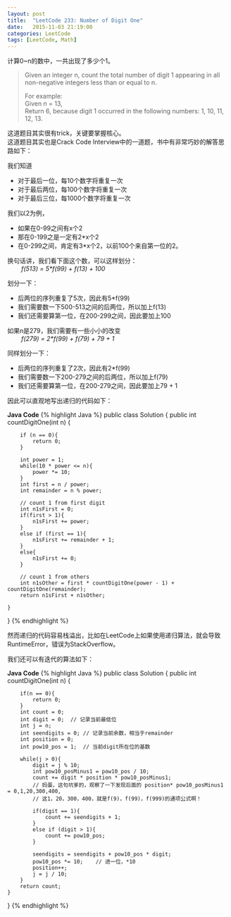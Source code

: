 ```yaml
---
layout: post
title:  "LeetCode 233: Number of Digit One"
date:   2015-11-03 21:19:00
categories: LeetCode
tags: [LeetCode, Math]
---
```


计算0~n的数中，一共出现了多少个1。  

>Given an integer n, count the total number of digit 1 appearing in all non-negative integers less than or equal to n.  
>  
>For example:  
>Given n = 13,  
>Return 6, because digit 1 occurred in the following numbers: 1, 10, 11, 12, 13.  

这道题目其实很有trick，关键要掌握核心。  
这道题目其实也是Crack Code Interview中的一道题，书中有非常巧妙的解答思路如下：

我们知道  

* 对于最后一位，每10个数字将重复一次  
* 对于最后两位，每100个数字将重复一次  
* 对于最后三位，每1000个数字将重复一次  

我们以2为例，

* 如果在0-99之间有x个2
* 那在0-199之是一定有2*x个2
* 在0-299之间，肯定有3*x个2，以前100个来自第一位的2。    

换句话讲，我们看下面这个数，可以这样划分：  
&nbsp; &nbsp; &nbsp; &nbsp; *f(513) = 5\*f(99) + f(13) + 100*   

划分一下：

* 后两位的序列重复了5次，因此有5*f(99)
* 我们需要数一下500-513之间的后两位，所以加上f(13)
* 我们还需要算第一位，在200-299之间，因此要加上100  

如果n是279，我们需要有一些小小的改变  
&nbsp; &nbsp; &nbsp; &nbsp; *f(279) = 2\*f(99) + f(79) + 79 + 1*  

同样划分一下：

* 后两位的序列重复了2次，因此有2*f(99)
* 我们需要数一下200-279之间的后两位，所以加上f(79)
* 我们还需要算第一位，在200-279之间，因此要加上79 + 1

因此可以直观地写出递归的代码如下：

**Java Code**
{% highlight Java %}
public class Solution {
    public int countDigitOne(int n) {
      
        if (n == 0){
            return 0;
        }
        
        int power = 1;
        while(10 * power <= n){
            power *= 10;
        }
        int first = n / power;
        int remainder = n % power;
        
        // count 1 from first digit
        int n1sFirst = 0;
        if(first > 1){
            n1sFirst += power;
        }
        else if (first == 1){
            n1sFirst += remainder + 1;
        }
        else{
            n1sFirst += 0;
        }
        
        // count 1 from others
        int n1sOther = first * countDigitOne(power - 1) + countDigitOne(remainder);
        return n1sFirst + n1sOther;

    }
}
{% endhighlight %}

然而递归的代码容易栈溢出，比如在LeetCode上如果使用递归算法，就会导致RuntimeError，错误为StackOverflow。   

我们还可以有迭代的算法如下：

**Java Code**
{% highlight Java %}
public class Solution {
    public int countDigitOne(int n) {
      
        if(n == 0){
            return 0;
        }
        int count = 0;
        int digit = 0;  // 记录当前最低位
        int j = n;
        int seendigits = 0; // 记录当前余数，相当于remainder
        int position = 0;
        int pow10_pos = 1;  // 当前digit所在位的基数
        
        while(j > 0){
            digit = j % 10;
            int pow10_posMinus1 = pow10_pos / 10;
            count += digit * position * pow10_posMinus1;
            // 妈蛋，这句坑爹的，观察了一下发现后面的 position* pow10_posMinus1 = 0,1,20,300,400,
            // 这1，20，300，400，就是f(9)，f(99)，f(999)的通项公式啊！
            
            if(digit == 1){
                count += seendigits + 1;
            }
            else if (digit > 1){
                count += pow10_pos;
            }
            
            seendigits = seendigits + pow10_pos * digit;
            pow10_pos *= 10;    // 进一位，*10
            position++;
            j = j / 10;
        }
        return count;
    }
}
{% endhighlight %}

